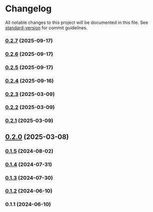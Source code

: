 # Changelog

All notable changes to this project will be documented in this file. See [standard-version](https://github.com/conventional-changelog/standard-version) for commit guidelines.

### [0.2.7](https://github.com/abraham-ukachi/ab-nextjs-theme/compare/v0.2.6...v0.2.7) (2025-09-17)

### [0.2.6](https://github.com/abraham-ukachi/ab-nextjs-theme/compare/v0.2.5...v0.2.6) (2025-09-17)

### [0.2.5](https://github.com/abraham-ukachi/ab-nextjs-theme/compare/v0.2.4...v0.2.5) (2025-09-17)

### [0.2.4](https://github.com/abraham-ukachi/ab-nextjs-theme/compare/v0.2.3...v0.2.4) (2025-09-16)

### [0.2.3](https://github.com/abraham-ukachi/ab-nextjs-theme/compare/v0.2.2...v0.2.3) (2025-03-09)

### [0.2.2](https://github.com/abraham-ukachi/ab-nextjs-theme/compare/v0.2.1...v0.2.2) (2025-03-09)

### [0.2.1](https://github.com/abraham-ukachi/ab-nextjs-theme/compare/v0.2.0...v0.2.1) (2025-03-09)

## [0.2.0](https://github.com/abraham-ukachi/ab-nextjs-theme/compare/v0.1.5...v0.2.0) (2025-03-08)

### [0.1.5](https://github.com/abraham-ukachi/ab-nextjs-theme/compare/v0.1.4...v0.1.5) (2024-08-02)

### [0.1.4](https://github.com/abraham-ukachi/ab-nextjs-theme/compare/v0.1.3...v0.1.4) (2024-07-31)

### [0.1.3](https://github.com/abraham-ukachi/ab-nextjs-theme/compare/v0.1.2...v0.1.3) (2024-07-30)

### [0.1.2](https://github.com/abraham-ukachi/ab-nextjs-theme/compare/v0.1.1...v0.1.2) (2024-06-10)

### 0.1.1 (2024-06-10)

